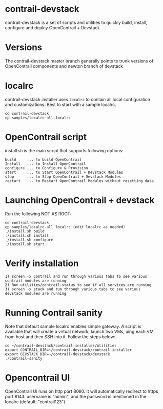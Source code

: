 contrail-devstack
==================

contrail-devstack is a set of scripts and utilities to quickly 
build, install, configure and deploy OpenContrail + Devstack

# Versions

The contrail-devstack master branch generally points to trunk versions 
of OpenContrail components and newton branch of devstack

# localrc

contrail-devstack installer uses ``localrc`` to contain all local configuration
and customizations.  Best to start with a sample localrc.

    cd contrail-devstack
    cp samples/localrc-all localrc

# OpenContrail script

install.sh is the main script that supports following options:

    build     ... to build OpenContrail
    Install   ... to Install OpenContrail
    configure ... to Configure & Provision 
    start     ... to Start OpenContrail + Devstack Modules
    stop      ... to Stop OpenContrail + Devstack Modules
    restart   ... to Restart OpenContrail Modules without resetting data

# Launching OpenContrail + devstack

Run the following NOT AS ROOT:

    cd contrail-devstack
    cp samples/localrc-all localrc (edit localrc as needed)
    ./install.sh build
    ./install.sh install
    ./install.sh configure
    ./install.sh start

# Verify installation
    1) screen -x contrail and run through various tabs to see various contrail modules are running
    2) Run utilities/contrail-status to see if all services are running
    3) screen -x stack and run through various tabs to see various devstack modules are running


# Running Contrail sanity
Note that default sample localrc enables simple gateway. A script is available that will
create a virtual network, launch two VMs, ping each VM from host and then SSH into it.
Follow the steps below:

    cd ~/contrail-devstack/contrail-installer/utilities
    export CONTRAIL_DIR=~/contrail-devstack/contrail-installer
    export DEVSTACK_DIR=~/contrail-devstack/devstack
    ./contrail-sanity

# Opencontrail UI
OpenContrail UI runs on http port 8080. It will automatically redirect to https port 8143.
username is "admin", and the password is mentioned in the localrc (default: "contrail123")
